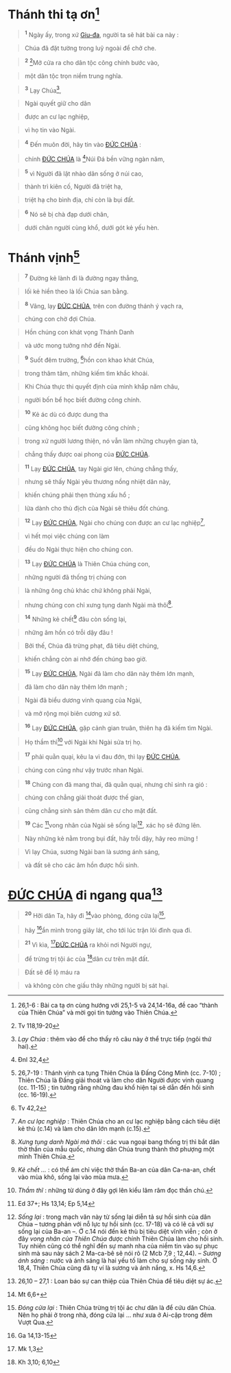 # Thánh thi tạ ơn[^1-36102b37-37f9-4726-a320-d7366dd044ca]

> <sup><b>1</b></sup> Ngày ấy, trong xứ [Giu-đa](), người ta sẽ hát bài ca này :
>


> Chúa đã đặt tường trong luỹ ngoài để chở che.
>


> <sup><b>2</b></sup> [^2@-36102b37-37f9-4726-a320-d7366dd044ca]Mở cửa ra cho dân tộc công chính bước vào,
>


> một dân tộc trọn niềm trung nghĩa.
>


> <sup><b>3</b></sup> Lạy Chúa[^3-36102b37-37f9-4726-a320-d7366dd044ca],
>


> Ngài quyết giữ cho dân
>


> được an cư lạc nghiệp,
>


> vì họ tin vào Ngài.
>


> <sup><b>4</b></sup> Đến muôn đời, hãy tin vào [ĐỨC CHÚA]() :
>


> chính [ĐỨC CHÚA]() là [^3@-36102b37-37f9-4726-a320-d7366dd044ca]Núi Đá bền vững ngàn năm,
>


> <sup><b>5</b></sup> vì Người đã lật nhào dân sống ở núi cao,
>


> thành trì kiên cố, Người đã triệt hạ,
>


> triệt hạ cho bình địa, chỉ còn là bụi đất.
>


> <sup><b>6</b></sup> Nó sẽ bị chà đạp dưới chân,
>


> dưới chân người cùng khổ, dưới gót kẻ yếu hèn.
>


# Thánh vịnh[^4-36102b37-37f9-4726-a320-d7366dd044ca]

> <sup><b>7</b></sup> Đường kẻ lành đi là đường ngay thẳng,
>


> lối kẻ hiền theo là lối Chúa san bằng.
>


> <sup><b>8</b></sup> Vâng, lạy [ĐỨC CHÚA](), trên con đường thánh ý vạch ra,
>


> chúng con chờ đợi Chúa.
>


> Hồn chúng con khát vọng Thánh Danh
>


> và ước mong tưởng nhớ đến Ngài.
>


> <sup><b>9</b></sup> Suốt đêm trường, [^4@-36102b37-37f9-4726-a320-d7366dd044ca]hồn con khao khát Chúa,
>


> trong thâm tâm, những kiếm tìm khắc khoải.
>


> Khi Chúa thực thi quyết định của mình khắp năm châu,
>


> người bốn bể học biết đường công chính.
>


> <sup><b>10</b></sup> Kẻ ác dù có được dung tha
>


> cũng không học biết đường công chính ;
>


> trong xứ người lương thiện, nó vẫn làm những chuyện gian tà,
>


> chẳng thấy được oai phong của [ĐỨC CHÚA]().
>


> <sup><b>11</b></sup> Lạy [ĐỨC CHÚA](), tay Ngài giơ lên, chúng chẳng thấy,
>


> nhưng sẽ thấy Ngài yêu thương nồng nhiệt dân này,
>


> khiến chúng phải thẹn thùng xấu hổ ;
>


> lửa dành cho thù địch của Ngài sẽ thiêu đốt chúng.
>


> <sup><b>12</b></sup> Lạy [ĐỨC CHÚA](), Ngài cho chúng con được an cư lạc nghiệp[^5-36102b37-37f9-4726-a320-d7366dd044ca],
>


> vì hết mọi việc chúng con làm
>


> đều do Ngài thực hiện cho chúng con.
>


> <sup><b>13</b></sup> Lạy [ĐỨC CHÚA]() là Thiên Chúa chúng con,
>


> những người đã thống trị chúng con
>


> là những ông chủ khác chứ không phải Ngài,
>


> nhưng chúng con chỉ xưng tụng danh Ngài mà thôi[^6-36102b37-37f9-4726-a320-d7366dd044ca].
>


> <sup><b>14</b></sup> Những kẻ chết[^7-36102b37-37f9-4726-a320-d7366dd044ca] đâu còn sống lại,
>


> những âm hồn có trỗi dậy đâu !
>


> Bởi thế, Chúa đã trừng phạt, đã tiêu diệt chúng,
>


> khiến chẳng còn ai nhớ đến chúng bao giờ.
>


> <sup><b>15</b></sup> Lạy [ĐỨC CHÚA](), Ngài đã làm cho dân này thêm lớn mạnh,
>


> đã làm cho dân này thêm lớn mạnh ;
>


> Ngài đã biểu dương vinh quang của Ngài,
>


> và mở rộng mọi biên cương xứ sở.
>


> <sup><b>16</b></sup> Lạy [ĐỨC CHÚA](), gặp cảnh gian truân, thiên hạ đã kiếm tìm Ngài.
>


> Họ thầm thĩ[^8-36102b37-37f9-4726-a320-d7366dd044ca] với Ngài khi Ngài sửa trị họ.
>


> <sup><b>17</b></sup> phải quằn quại, kêu la vì đau đớn, thì lạy [ĐỨC CHÚA](),
>


> chúng con cũng như vậy trước nhan Ngài.
>


> <sup><b>18</b></sup> Chúng con đã mang thai, đã quằn quại, nhưng chỉ sinh ra gió :
>


> chúng con chẳng giải thoát được thế gian,
>


> cũng chẳng sinh sản thêm dân cư cho mặt đất.
>


> <sup><b>19</b></sup> Các [^6@-36102b37-37f9-4726-a320-d7366dd044ca]vong nhân của Ngài sẽ sống lại[^10-36102b37-37f9-4726-a320-d7366dd044ca], xác họ sẽ đứng lên.
>


> Này những kẻ nằm trong bụi đất, hãy trỗi dậy, hãy reo mừng !
>


> Vì lạy Chúa, sương Ngài ban là sương ánh sáng,
>


> và đất sẽ cho các âm hồn được hồi sinh.
>


# [ĐỨC CHÚA]() đi ngang qua[^11-36102b37-37f9-4726-a320-d7366dd044ca]

> <sup><b>20</b></sup> Hỡi dân Ta, hãy đi [^7@-36102b37-37f9-4726-a320-d7366dd044ca]vào phòng, đóng cửa lại[^12-36102b37-37f9-4726-a320-d7366dd044ca],
>


> hãy [^8@-36102b37-37f9-4726-a320-d7366dd044ca]ẩn mình trong giây lát, cho tới lúc trận lôi đình qua đi.
>


> <sup><b>21</b></sup> Vì kìa, [^9@-36102b37-37f9-4726-a320-d7366dd044ca][ĐỨC CHÚA]() ra khỏi nơi Người ngự,
>


> để trừng trị tội ác của [^10@-36102b37-37f9-4726-a320-d7366dd044ca]dân cư trên mặt đất.
>


> Đất sẽ để lộ máu ra
>


> và không còn che giấu thây những người bị sát hại.
>

[^1-36102b37-37f9-4726-a320-d7366dd044ca]: 26,1-6 : Bài ca tạ ơn cùng hướng với 25,1-5 và 24,14-16a, đề cao “thành của Thiên Chúa” và mời gọi tin tưởng vào Thiên Chúa.
[^3-36102b37-37f9-4726-a320-d7366dd044ca]: *Lạy Chúa* : thêm vào để cho thấy rõ câu này ở thể trực tiếp (ngôi thứ hai).
[^4-36102b37-37f9-4726-a320-d7366dd044ca]: 26,7-19 : Thánh vịnh ca tụng Thiên Chúa là Đấng Công Minh (cc. 7-10) ; Thiên Chúa là Đấng giải thoát và làm cho dân Người được vinh quang (cc. 11-15) ; tin tưởng rằng những đau khổ hiện tại sẽ dẫn đến hồi sinh (cc. 16-19).
[^5-36102b37-37f9-4726-a320-d7366dd044ca]: *An cư lạc nghiệp* : Thiên Chúa cho an cư lạc nghiệp bằng cách tiêu diệt kẻ thù (c.14) và làm cho dân lớn mạnh (c.15).
[^6-36102b37-37f9-4726-a320-d7366dd044ca]: *Xưng tụng danh Ngài mà thôi* : các vua ngoại bang thống trị thì bắt dân thờ thần của mẫu quốc, nhưng dân Chúa trung thành thờ phượng một mình Thiên Chúa.
[^7-36102b37-37f9-4726-a320-d7366dd044ca]: *Kẻ chết* *...* : có thể ám chỉ việc thờ thần Ba-an của dân Ca-na-an, chết vào mùa khô, sống lại vào mùa mưa.
[^8-36102b37-37f9-4726-a320-d7366dd044ca]: *Thầm thĩ* : những từ dùng ở đây gợi lên kiểu lâm râm đọc thần chú.
[^10-36102b37-37f9-4726-a320-d7366dd044ca]: *Sống lại* : trong mạch văn này từ sống lại diễn tả sự hồi sinh của dân Chúa – tương phản với nỗ lực tự hồi sinh (cc. 17-18) và có lẽ cả với sự sống lại của Ba-an –. Ở c.14 nói đến kẻ thù bị tiêu diệt vĩnh viễn ; còn ở đây *vong nhân của Thiên Chúa* được chính Thiên Chúa làm cho hồi sinh. Tuy nhiên cũng có thể nghĩ đến sự manh nha của niềm tin vào sự phục sinh mà sau này sách 2 Ma-ca-bê sẽ nói rõ (2 Mcb 7,9 ; 12,44). – *Sương ánh sáng* : nước và ánh sáng là hai yếu tố làm cho sự sống nảy sinh. Ở 18,4, Thiên Chúa cũng đã tự ví là sương và ánh nắng, x. Hs 14,6.
[^11-36102b37-37f9-4726-a320-d7366dd044ca]: 26,10 – 27,1 : Loan báo sự can thiệp của Thiên Chúa để tiêu diệt sự ác.
[^12-36102b37-37f9-4726-a320-d7366dd044ca]: *Đóng cửa lại* : Thiên Chúa trừng trị tội ác chư dân là để cứu dân Chúa. Nên họ phải ở trong nhà, đóng cửa lại ... như xưa ở Ai-cập trong đêm Vượt Qua.
[^2@-36102b37-37f9-4726-a320-d7366dd044ca]: Tv 118,19-20
[^3@-36102b37-37f9-4726-a320-d7366dd044ca]: Đnl 32,4
[^4@-36102b37-37f9-4726-a320-d7366dd044ca]: Tv 42,2
[^6@-36102b37-37f9-4726-a320-d7366dd044ca]: Ed 37+; Hs 13,14; Ep 5,14
[^7@-36102b37-37f9-4726-a320-d7366dd044ca]: Mt 6,6+
[^8@-36102b37-37f9-4726-a320-d7366dd044ca]: Ga 14,13-15
[^9@-36102b37-37f9-4726-a320-d7366dd044ca]: Mk 1,3
[^10@-36102b37-37f9-4726-a320-d7366dd044ca]: Kh 3,10; 6,10